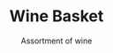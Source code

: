 ---
title: Wine Basket
subtitle: Assortment of wine
layout: 2017_default
modal-id: 1
thumbnail: winebasket.png
priority: 2
winner: Gus S.
---